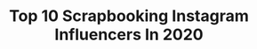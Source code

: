 ---
title: Top 10 Scrapbooking Instagram Influencers In 2020
description: >-
  Find top scrapbooking Instagram influencers in 2020. Most popular hashtags: #scrapbooking #scrap #minialbum #planner.
platform: Instagram
profiles:
  - username: "bella_rica_design"
    fullname: >-
      Rica ~ Germany
    location: "Germany"
    followers: 26143
    engagement: 1127
    commentsToLikes: 0.027859
    id: ck0vz4r537av80i19d21r3xqr
    verified: false
    hashtags: "#sizzix, #plannerstuff, #bujoweeklyspread, #planner"
  - username: "ira_angold"
    fullname: >-
      Ира Ангольд
    location: "Russia"
    followers: 18546
    engagement: 436
    commentsToLikes: 0.122450
    id: ck6tomgp2evv00j71dysrqs4q
    verified: false
    hashtags: "#angoldspring, #cardmaking, #scrap, #scrapbooking"
  - username: "angelacabedo_scrap"
    fullname: >-
      AC_Scrap✂️🖌
    location: "Spain"
    followers: 2722
    engagement: 1438
    commentsToLikes: 0.266009
    id: ck602sqteiybm0i14b4fjvr3c
    verified: false
    hashtags: "#primavera, #bulletjournalideas, #sorteo, #scrapencasa"
  - username: "nunusite"
    fullname: >-
      Núria Prieto | Scrap & Crochet
    location: "Spain"
    followers: 16976
    engagement: 396
    commentsToLikes: 0.083755
    id: ck8swt087f4vt0j78r57nfmck
    verified: false
    hashtags: "#escrochet, #agendaadicta, #crochetersofinstagram, #felizcumplea"
  - username: "losmundosdesand"
    fullname: >-
      Sandra | Scrap & DIY
    location: ""
    followers: 7110
    engagement: 640
    commentsToLikes: 0.081353
    id: ck8syusfom3at0j78n5asgouz
    verified: false
    hashtags: "#gentebonita, #scrapkondo, #scrapthebook, #corinashaker"
  - username: "lola_scrap"
    fullname: >-
      Lola
    location: "Spain"
    followers: 19017
    engagement: 1202
    commentsToLikes: 0.103351
    id: ck0w0xt65gkg60i19fv8dr7l2
    verified: false
    hashtags: "#scrap, #tintas, #copta, #sobres"
  - username: "karinecazenave"
    fullname: >-
      Karine Cazenave-Tapie
    location: "France"
    followers: 8245
    engagement: 492
    commentsToLikes: 0.069163
    id: ck6tymu1b4nzk0j71t6oj6fcw
    verified: false
    hashtags: "#tutorielscrap, #minialbumbebe, #heybaby, #projectlife"
  - username: "veoveoscrapeo"
    fullname: >-
      veoveoscrapeo
    location: ""
    followers: 5316
    engagement: 562
    commentsToLikes: 0.064812
    id: ck5cird9pt81w0i11eu9qii7g
    verified: false
    hashtags: "#tarjeta, #tarjetas, #cumple, #dream"
  - username: "micaelaferrero"
    fullname: >-
      Micaela Ferrero | Paper Lover
    location: ""
    followers: 68404
    engagement: 45
    commentsToLikes: 0.036013
    id: ck0w0xr1tgk7a0i19sqek98p9
    verified: false
    hashtags: "#enmicraftroom, #yomequedoencasa, #felicidades, #cardmaking"
  - username: "dos_piruletas"
    fullname: >-
      Dos Piruletas
    location: ""
    followers: 4969
    engagement: 1018
    commentsToLikes: 0.121695
    id: ck8syurpom3720j78g7b7xb11
    verified: false
    hashtags: "#album, #projectlife, #felicityjanestudio, #decemberdaily"
---